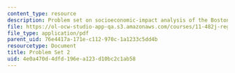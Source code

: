 ```yaml
---
content_type: resource
description: Problem set on socioeconomic-impact analysis of the Boston economy.
file: https://ol-ocw-studio-app-qa.s3.amazonaws.com/courses/11-482j-regional-socioeconomic-impact-analyses-and-modeling-fall-2007/4e0a470d4dfd196ea123d10bc2c1ab58_pset2.pdf
file_type: application/pdf
parent_uid: 76e4417a-171e-c112-970c-1a1233c5dd4b
resourcetype: Document
title: Problem Set 2
uid: 4e0a470d-4dfd-196e-a123-d10bc2c1ab58
---
```

